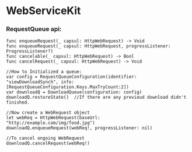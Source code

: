 # WebServiceKit

### RequestQueue api:
    func enqueueRequest(_ capsul: HttpWebRequest) -> Void
    func enqueueRequest(_ capsul: HttpWebRequest, progressListener: ProgressListener?)
    func cancelable(_ capsul: HttpWebRequest) -> Bool
    func cancelRequest(_ capsul: HttpWebRequest) -> Void
    
    //How to Initialized a queue:
    var config = RequestQueueConfiguration(identifier: "viewDownloadSynch", info: [RequestQueueConfiguration.Keys.MaxTryCount:2])
    var downloadQ = DownloadQueue(configuration: config)
    downloadQ.restoreState()  //If there are any previoud download didn't finished.
    
    //Now create a WebRequest object
    let webReq = HttpWebRequest(baseUrl: "http://example.com/img/food.jpg")
    downloadQ.enqueueRequest(webReq!, progressListener: nil)
    
    //To cancel ongoing WebRequest
    downloadQ.cancelRequest(webReq!)